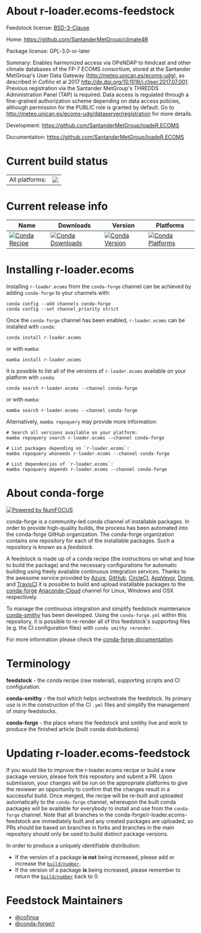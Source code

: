 About r-loader.ecoms-feedstock
==============================

Feedstock license: [BSD-3-Clause](https://github.com/conda-forge/r-loader.ecoms-feedstock/blob/main/LICENSE.txt)

Home: https://github.com/SantanderMetGroup/climate4R

Package license: GPL-3.0-or-later

Summary: Enables harmonized access via OPeNDAP to hindcast and other climate databases of the FP-7 ECOMS consortium, stored at the Santander MetGroup's User Data Gateway (<http://meteo.unican.es/ecoms-udg>), as described in Cofiño et al 2017 <http://dx.doi.org/10.1016/j.cliser.2017.07.001>. Previous registration via the Santander MetGroup's THREDDS Administration Panel (TAP) is required. Data access is regulated through a fine-grained authorization scheme depending on data access policies, although permission for the PUBLIC role is granted by default. Go to <http://meteo.unican.es/ecoms-udg/dataserver/registration> for more details.

Development: https://github.com/SantanderMetGroup/loadeR.ECOMS

Documentation: https://github.com/SantanderMetGroup/loadeR.ECOMS

Current build status
====================


<table><tr><td>All platforms:</td>
    <td>
      <a href="https://dev.azure.com/conda-forge/feedstock-builds/_build/latest?definitionId=16195&branchName=main">
        <img src="https://dev.azure.com/conda-forge/feedstock-builds/_apis/build/status/r-loader.ecoms-feedstock?branchName=main">
      </a>
    </td>
  </tr>
</table>

Current release info
====================

| Name | Downloads | Version | Platforms |
| --- | --- | --- | --- |
| [![Conda Recipe](https://img.shields.io/badge/recipe-r--loader.ecoms-green.svg)](https://anaconda.org/conda-forge/r-loader.ecoms) | [![Conda Downloads](https://img.shields.io/conda/dn/conda-forge/r-loader.ecoms.svg)](https://anaconda.org/conda-forge/r-loader.ecoms) | [![Conda Version](https://img.shields.io/conda/vn/conda-forge/r-loader.ecoms.svg)](https://anaconda.org/conda-forge/r-loader.ecoms) | [![Conda Platforms](https://img.shields.io/conda/pn/conda-forge/r-loader.ecoms.svg)](https://anaconda.org/conda-forge/r-loader.ecoms) |

Installing r-loader.ecoms
=========================

Installing `r-loader.ecoms` from the `conda-forge` channel can be achieved by adding `conda-forge` to your channels with:

```
conda config --add channels conda-forge
conda config --set channel_priority strict
```

Once the `conda-forge` channel has been enabled, `r-loader.ecoms` can be installed with `conda`:

```
conda install r-loader.ecoms
```

or with `mamba`:

```
mamba install r-loader.ecoms
```

It is possible to list all of the versions of `r-loader.ecoms` available on your platform with `conda`:

```
conda search r-loader.ecoms --channel conda-forge
```

or with `mamba`:

```
mamba search r-loader.ecoms --channel conda-forge
```

Alternatively, `mamba repoquery` may provide more information:

```
# Search all versions available on your platform:
mamba repoquery search r-loader.ecoms --channel conda-forge

# List packages depending on `r-loader.ecoms`:
mamba repoquery whoneeds r-loader.ecoms --channel conda-forge

# List dependencies of `r-loader.ecoms`:
mamba repoquery depends r-loader.ecoms --channel conda-forge
```


About conda-forge
=================

[![Powered by
NumFOCUS](https://img.shields.io/badge/powered%20by-NumFOCUS-orange.svg?style=flat&colorA=E1523D&colorB=007D8A)](https://numfocus.org)

conda-forge is a community-led conda channel of installable packages.
In order to provide high-quality builds, the process has been automated into the
conda-forge GitHub organization. The conda-forge organization contains one repository
for each of the installable packages. Such a repository is known as a *feedstock*.

A feedstock is made up of a conda recipe (the instructions on what and how to build
the package) and the necessary configurations for automatic building using freely
available continuous integration services. Thanks to the awesome service provided by
[Azure](https://azure.microsoft.com/en-us/services/devops/), [GitHub](https://github.com/),
[CircleCI](https://circleci.com/), [AppVeyor](https://www.appveyor.com/),
[Drone](https://cloud.drone.io/welcome), and [TravisCI](https://travis-ci.com/)
it is possible to build and upload installable packages to the
[conda-forge](https://anaconda.org/conda-forge) [Anaconda-Cloud](https://anaconda.org/)
channel for Linux, Windows and OSX respectively.

To manage the continuous integration and simplify feedstock maintenance
[conda-smithy](https://github.com/conda-forge/conda-smithy) has been developed.
Using the ``conda-forge.yml`` within this repository, it is possible to re-render all of
this feedstock's supporting files (e.g. the CI configuration files) with ``conda smithy rerender``.

For more information please check the [conda-forge documentation](https://conda-forge.org/docs/).

Terminology
===========

**feedstock** - the conda recipe (raw material), supporting scripts and CI configuration.

**conda-smithy** - the tool which helps orchestrate the feedstock.
                   Its primary use is in the construction of the CI ``.yml`` files
                   and simplify the management of *many* feedstocks.

**conda-forge** - the place where the feedstock and smithy live and work to
                  produce the finished article (built conda distributions)


Updating r-loader.ecoms-feedstock
=================================

If you would like to improve the r-loader.ecoms recipe or build a new
package version, please fork this repository and submit a PR. Upon submission,
your changes will be run on the appropriate platforms to give the reviewer an
opportunity to confirm that the changes result in a successful build. Once
merged, the recipe will be re-built and uploaded automatically to the
`conda-forge` channel, whereupon the built conda packages will be available for
everybody to install and use from the `conda-forge` channel.
Note that all branches in the conda-forge/r-loader.ecoms-feedstock are
immediately built and any created packages are uploaded, so PRs should be based
on branches in forks and branches in the main repository should only be used to
build distinct package versions.

In order to produce a uniquely identifiable distribution:
 * If the version of a package **is not** being increased, please add or increase
   the [``build/number``](https://docs.conda.io/projects/conda-build/en/latest/resources/define-metadata.html#build-number-and-string).
 * If the version of a package **is** being increased, please remember to return
   the [``build/number``](https://docs.conda.io/projects/conda-build/en/latest/resources/define-metadata.html#build-number-and-string)
   back to 0.

Feedstock Maintainers
=====================

* [@cofinoa](https://github.com/cofinoa/)
* [@conda-forge/r](https://github.com/conda-forge/r/)

